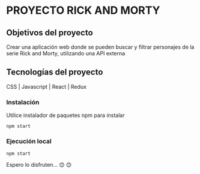 # PROYECTO RICK AND MORTY


## Objetivos del proyecto

Crear una aplicación web donde se pueden buscar y filtrar personajes de la serie Rick and Morty, utilizando una API externa

## Tecnologías del proyecto

CSS | Javascript | React | Redux

### Instalación 

Utilice instalador de paquetes npm  para instalar

`npm start`

### Ejecución local 

`npm start`

Espero lo disfruten... :blush: :blush:
